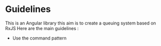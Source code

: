 # Guidelines

This is an Angular library 
this aim is to create a queuing system based on RxJS
Here are the main guidelines : 

- Use the command pattern

